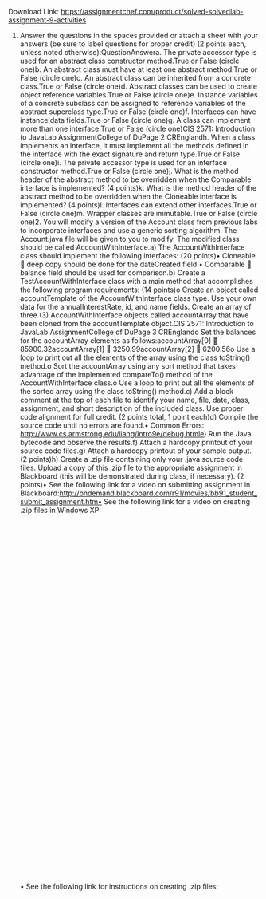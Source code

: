 Download Link: https://assignmentchef.com/product/solved-solvedlab-assignment-9-activities
<br>
1. Answer the questions in the spaces provided or attach a sheet with your answers (be sure to label questions for proper credit) (2 points each, unless noted otherwise):QuestionAnswera. The private accessor type is used for an abstract class constructor method.True or False (circle one)b. An abstract class must have at least one abstract method.True or False (circle one)c. An abstract class can be inherited from a concrete class.True or False (circle one)d. Abstract classes can be used to create object reference variables.True or False (circle one)e. Instance variables of a concrete subclass can be assigned to reference variables of the abstract superclass type.True or False (circle one)f. Interfaces can have instance data fields.True or False (circle one)g. A class can implement more than one interface.True or False (circle one)CIS 2571: Introduction to JavaLab AssignmentCollege of DuPage 2 CREnglandh. When a class implements an interface, it must implement all the methods defined in the interface with the exact signature and return type.True or False (circle one)i. The private accessor type is used for an interface constructor method.True or False (circle one)j. What is the method header of the abstract method to be overridden when the Comparable interface is implemented? (4 points)k. What is the method header of the abstract method to be overridden when the Cloneable interface is implemented? (4 points)l. Interfaces can extend other interfaces.True or False (circle one)m. Wrapper classes are immutable.True or False (circle one)2. You will modify a version of the Account class from previous labs to incorporate interfaces and use a generic sorting algorithm. The Account.java file will be given to you to modify. The modified class should be called AccountWithInterface.a) The AccountWithInterface class should implement the following interfaces: (20 points)• Cloneable  deep copy should be done for the dateCreated field.• Comparable  balance field should be used for comparison.b) Create a TestAccountWithInterface class with a main method that accomplishes the following program requirements: (14 points)o Create an object called accountTemplate of the AccountWithInterface class type. Use your own data for the annualInterestRate, id, and name fields. Create an array of three (3) AccountWithInterface objects called accountArray that have been cloned from the accountTemplate object.CIS 2571: Introduction to JavaLab AssignmentCollege of DuPage 3 CREnglando Set the balances for the accountArray elements as follows:accountArray[0]  85900.32accountArray[1]  3250.99accountArray[2]  6200.56o Use a loop to print out all the elements of the array using the class toString() method.o Sort the accountArray using any sort method that takes advantage of the implemented compareTo() method of the AccountWithInterface class.o Use a loop to print out all the elements of the sorted array using the class toString() method.c) Add a block comment at the top of each file to identify your name, file, date, class, assignment, and short description of the included class. Use proper code alignment for full credit. (2 points total, 1 point each)d) Compile the source code until no errors are found.• Common Errors: http://www.cs.armstrong.edu/liang/intro9e/debug.htmle) Run the Java bytecode and observe the results.f) Attach a hardcopy printout of your source code files.g) Attach a hardcopy printout of your sample output. (2 points)h) Create a .zip file containing only your .java source code files. Upload a copy of this .zip file to the appropriate assignment in Blackboard (this will be demonstrated during class, if necessary). (2 points)• See the following link for a video on submitting assignment in Blackboard:http://ondemand.blackboard.com/r91/movies/bb91_student_submit_assignment.htm• See the following link for a video on creating .zip files in Windows XP:<iframe title="Zip and Unzip files in Windows XP" width="980" height="735" frameborder="0" allow="accelerometer; autoplay; clipboard-write; encrypted-media; gyroscope; picture-in-picture" allowfullscreen data-src="https://www.youtube.com/embed/3xqF56OZo_k?feature=oembed" class="lazyload" src="data:image/gif;base64,R0lGODlhAQABAAAAACH5BAEKAAEALAAAAAABAAEAAAICTAEAOw=="></iframe>• See the following link for instructions on creating .zip files: